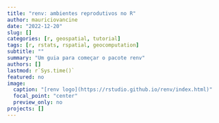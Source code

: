 ```yaml
---
title: "renv: ambientes reprodutivos no R"
author: mauriciovancine
date: "2022-12-20"
slug: []
categories: [r, geospatial, tutorial]
tags: [r, rstats, rspatial, geocomputation]
subtitle: ""
summary: "Um guia para começar o pacote renv"
authors: []
lastmod: r`Sys.time()`
featured: no
image: 
  caption: "[renv logo](https://rstudio.github.io/renv/index.html)"
  focal_point: "center"
  preview_only: no
projects: []
---
```





